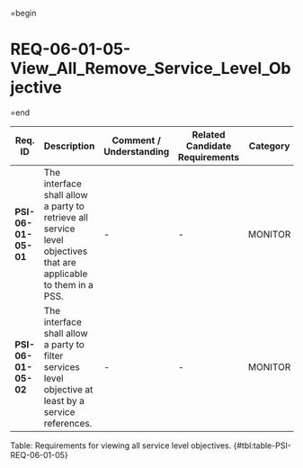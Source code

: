 =begin

# REQ-06-01-05-View_All_Remove_Service_Level_Objective

=end

| Req. ID                        | Description                         | Comment / Understanding                  | Related Candidate Requirements | Category                       |
| ------------------------------ | ----------------------------------- | ---------------------------------------- | ------------------------------ | ------------------------------ |
| __PSI-06-01-05-01__ | The interface shall allow a party to retrieve all service level objectives that are applicable to them in a PSS. | -                       | -                              | MONITOR  |
| __PSI-06-01-05-02__ | The interface shall allow a party to filter services level objective at least by a service references.           | -                       | -                              | MONITOR  |

Table: Requirements for viewing all service level objectives. {#tbl:table-PSI-REQ-06-01-05}

